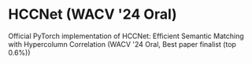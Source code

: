 # HCCNet (WACV '24 Oral)
Official PyTorch implementation of HCCNet: Efficient Semantic Matching with Hypercolumn Correlation (WACV '24 Oral, Best paper finalist (top 0.6%))
